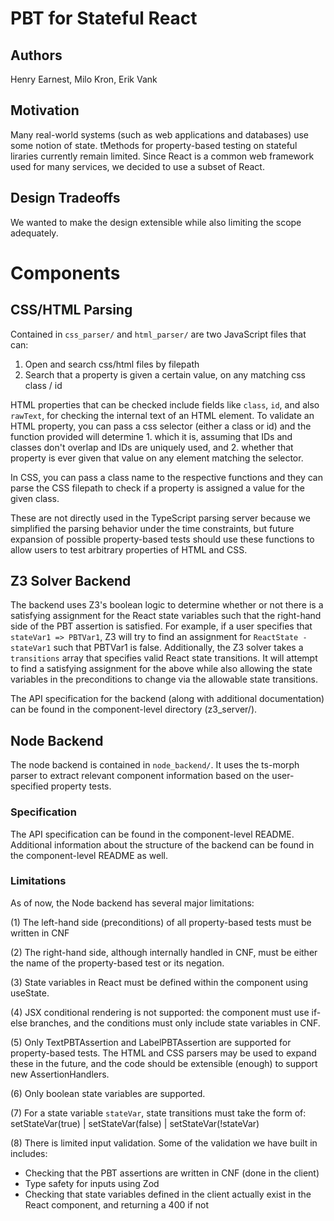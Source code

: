 # PBT for Stateful React

## Authors

Henry Earnest, Milo Kron, Erik Vank

## Motivation

Many real-world systems (such as web applications and databases) use some notion of state. tMethods for property-based testing on stateful liraries currently remain limited. Since React is a common web framework used for many services, we decided to use a subset of React.

## Design Tradeoffs

We wanted to make the design extensible while also limiting the scope adequately. 

# Components

## CSS/HTML Parsing

Contained in `css_parser/` and `html_parser/` are two JavaScript files that can:
1. Open and search css/html files by filepath
2. Search that a property is given a certain value, on any matching css class / id


HTML properties that can be checked include fields like `class`, `id`, and also `rawText`, for checking the internal text of an HTML element. To validate an HTML property, you can pass a css selector (either a class or id) and the function provided will determine 1. which it is, assuming that IDs and classes don't overlap and IDs are uniquely used, and 2. whether that property is ever given that value on any element matching the selector.


In CSS, you can pass a class name to the respective functions and they can parse the CSS filepath to check if a property is assigned a value for the given class.


These are not directly used in the TypeScript parsing server because we simplified the parsing behavior under the time constraints, but future expansion of possible property-based tests should use these functions to allow users to test arbitrary properties of HTML and CSS.

## Z3 Solver Backend

The backend uses Z3's boolean logic to determine whether or not there is a satisfying assignment for the React state variables such that the right-hand side of the PBT assertion is satisfied. For example, if a user specifies that `stateVar1 => PBTVar1`, Z3 will try to find an assignment for `ReactState - stateVar1` such that PBTVar1 is false. Additionally, the Z3 solver takes a `transitions` array that specifies valid React state transitions. It will attempt to find a satisfying assignment for the above while also allowing the state variables in the preconditions to change via the allowable state transitions.

The API specification for the backend (along with additional documentation) can be found in the component-level directory (z3_server/).

## Node Backend

The node backend is contained in `node_backend/`. It uses the ts-morph parser to extract relevant component information based on the user-specified property tests.

### Specification

The API specification can be found in the component-level README. Additional information about the structure of the backend can be found in the component-level README as well.

### Limitations

As of now, the Node backend has several major limitations:

(1) The left-hand side (preconditions) of all property-based tests must be written in CNF

(2) The right-hand side, although internally handled in CNF, must be either the name of the property-based test or its negation.

(3) State variables in React must be defined within the component using useState.

(4) JSX conditional rendering is not supported: the component must use if-else branches, and the conditions must only include state variables in CNF.

(5) Only TextPBTAssertion and LabelPBTAssertion are supported for property-based tests. The HTML and CSS parsers may be used to expand these in the future, and the code should be extensible (enough) to support new AssertionHandlers.

(6) Only boolean state variables are supported.

(7) For a state variable `stateVar`, state transitions must take the form of: setStateVar(true) | setStateVar(false) | setStateVar(!stateVar)

(8) There is limited input validation. Some of the validation we have built in includes:

- Checking that the PBT assertions are written in CNF (done in the client)
- Type safety for inputs using Zod
- Checking that state variables defined in the client actually exist in the React component, and returning a 400 if not
